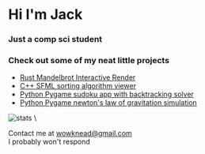 # Hi I'm Jack
### Just a comp sci student
### Check out some of my neat little projects

* [Rust Mandelbrot Interactive Render](https://github.com/wowjack/mandelbrot_bevy)
* [C++ SFML sorting algorithm viewer](https://github.com/DiningRoom7/SortingAlgViewer)
* [Python Pygame sudoku app with backtracking solver](https://github.com/DiningRoom7/SudokuBacktracking)
* [Python Pygame newton's law of gravitation simulation](https://github.com/DiningRoom7/Gravity)

![stats](https://github-readme-streak-stats.herokuapp.com/?user=wowjack&theme=dark&background=000000) \

Contact me at <wowknead@gmail.com> \
I probably won't respond 
